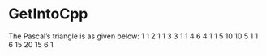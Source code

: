 # GetIntoCpp
The Pascal’s triangle is as given below:  1  1 2 1  1 3 3 1  1 4 6 4 1  1 5 10 10 5 1  1 6 15 20 15 6 1
